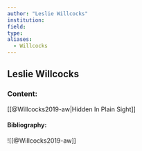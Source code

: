 ```yaml
---
author: "Leslie Willcocks"
institution:
field:
type:
aliases:
  - Willcocks
---
```


## Leslie Willcocks

### Content:
[[@Willcocks2019-aw|Hidden In Plain Sight]]

#### Bibliography:

![[@Willcocks2019-aw]]